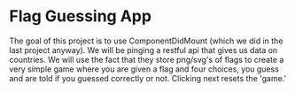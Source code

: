 # Flag Guessing App

The goal of this project is to use ComponentDidMount (which we did in the last project anyway). We will be pinging a restful api that gives us data on countries. We will use the fact that they store png/svg's of flags to create a very simple game where you are given a flag and four choices, you guess and are told if you guessed correctly or not. Clicking next resets the 'game.'
